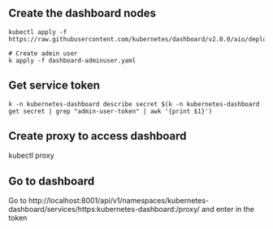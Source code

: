 
## Create the dashboard nodes

    kubectl apply -f https://raw.githubusercontent.com/kubernetes/dashboard/v2.0.0/aio/deploy/recommended.yaml

    # Create admin user
    k apply -f dashboard-adminuser.yaml
   

## Get service token

    k -n kubernetes-dashboard describe secret $(k -n kubernetes-dashboard get secret | grep "admin-user-token" | awk '{print $1}')



## Create proxy to access dashboard
kubectl proxy

## Go to dashboard
Go to http://localhost:8001/api/v1/namespaces/kubernetes-dashboard/services/https:kubernetes-dashboard:/proxy/ and enter in the token 

